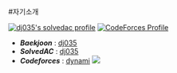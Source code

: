 #자기소개 

[![dj035's solvedac profile](http://mazassumnida.wtf/api/v2/generate_badge?boj=dj035)](https://solved.ac/profile/dj035) [![CodeForces Profile](http://cf.leed.at?id=dynami)](https://codeforces.com/profile/dynami)

* __*Baekjoon*__ : [dj035](http://icpc.me/dj035)
* __*SolvedAC*__ : [dj035](https://solved.ac/profile/dj035)
* __*Codeforces*__ : [dynami](https://codeforces.com/profile/dynami) [![](https://run.kaist.ac.kr/badges/codeforces/dynami.svg)](https://codeforces.com/profile/dynami)

